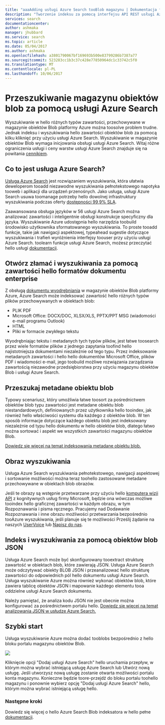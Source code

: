 ```yaml
---
title: "aaaAdding usługi Azure Search tooBlob magazynu | Dokumentacja firmy Microsoft"
description: "Tworzenie indeksu za pomocą interfejsu API REST usługi Azure Search HTTP hello kodu."
services: search
documentationcenter: 
author: ashmaka
manager: jhubbard
ms.service: search
ms.topic: article
ms.date: 05/04/2017
ms.author: ashmaka
ms.openlocfilehash: a3801790067bf169693b500e83799286b7387a77
ms.sourcegitcommit: 523283cc1b3c37c428e77850964dc1c33742c5f0
ms.translationtype: MT
ms.contentlocale: pl-PL
ms.lasthandoff: 10/06/2017
---
```

# <a name="searching-blob-storage-with-azure-search"></a>Przeszukiwanie magazynu obiektów blob za pomocą usługi Azure Search

Wyszukiwanie w hello różnych typów zawartości, przechowywane w magazynie obiektów Blob platformy Azure można toosolve problem trudne. Jednak indeksu i wyszukiwania hello zawartości obiektów blob za pomocą kilku kliknięć przy użyciu usługi Azure Search. Wyszukiwanie w magazynie obiektów Blob wymaga inicjowania obsługi usługi Azure Search. Witaj różne ograniczenia usługi i ceny warstw usługi Azure Search znajduje się na powitania [cennikiem](https://aka.ms/azspricing).

## <a name="what-is-azure-search"></a>Co to jest usługa Azure Search?
[Usługa Azure Search](https://aka.ms/whatisazsearch) jest rozwiązaniem wyszukiwania, która ułatwia deweloperom tooadd niezawodne wyszukiwania pełnotekstowego napotyka tooweb i aplikacji dla urządzeń przenośnych. Jako usługa, usługi Azure Search usuwa toomanage potrzeby hello dowolnej infrastruktury wyszukiwania podczas oferty [dostępności 99,9% SLA](https://aka.ms/azuresearchsla).

Zaawansowana obsługa języków w 56 usługi Azure Search można analizować zawartości i inteligentnie obsługi konstrukcje specyficzny dla języka. Wyszukiwanie Azure udostępnia hello narzędzia toobuild środowisko użytkownika sformatowanego wyszukiwania. To proste tooadd funkcje, takie jak nawigacji aspektowej, typeahead sugestie dotyczące wyszukiwania i trafień wyróżnienia interfejsy toouser przy użyciu usługi Azure Search. toolearn funkcje usługi Azure Search, możesz przeczytać hello usługi [dokumentacji](https://aka.ms/azsearchdocs).

## <a name="crack-open-and-search-through-hello-content-of-enterprise-document-formats"></a>Otwórz złamać i wyszukiwania za pomocą zawartości hello formatów dokumentu enterprise
Z obsługą [dokumentu wyodrębniania](https://aka.ms/azsblobindexer) w magazynie obiektów Blob platformy Azure, Azure Search może indeksować zawartość hello różnych typów plików przechowywanych w obiektach blob:
- PLIK PDF
- Microsoft Office: DOCX/DOC, XLSX/XLS, PPTX/PPT MSG (wiadomości e-mail programu Outlook)
- HTML
- Pliki w formacie zwykłego tekstu

Wyodrębniając tekstu i metadanych tych typów plików, jest łatwe toosearch przez wiele formatów plików z jednego zapytania toofind hello najistotniejsza dokumentami niezależnie od tego typu. Przez indeksowanie metadanych zawartości i hello hello dokumentów Microsoft Office, plików PDF i wiadomości e-mail, jego toobuild możliwe rozwiązania zarządzania zawartością niezawodne przedsiębiorstwa przy użyciu magazynu obiektów Blob i usługi Azure Search.

## <a name="search-through-your-blob-metadata"></a>Przeszukaj metadane obiektu blob
Typowy scenariusz, który umożliwia łatwe toosort za pośrednictwem obiektów blob typu zawartości jest metadane obiektu blob niestandardowych, definiowanych przez użytkownika hello tooindex, jak również hello właściwości systemu dla każdego z obiektów blob. W ten sposób informacje dotyczące każdego obiektu blob jest indeksowany niezależnie od typu hello dokumentu w hello obiektów blob, dlatego łatwo można sortować i aspekt we wszystkich zawartości magazynu obiektów Blob.

[Dowiedz się więcej na temat indeksowania metadane obiektu blob.](https://aka.ms/azsblobmetadataindexing)

## <a name="image-search"></a>Obraz wyszukiwania
Usługa Azure Search wyszukiwania pełnotekstowego, nawigacji aspektowej i sortowanie możliwości można teraz toohello zastosowane metadane przechowywane w obiektach blob obrazów.

Jeśli te obrazy są wstępnie przetwarzane przy użyciu hello [komputera wizji API](https://www.microsoft.com/cognitive-services/computer-vision-api) z kognitywnych usług firmy Microsoft, będzie ona wówczas możliwe tooindex hello graficznej zawartości w każdym obrazu, w tym Rozpoznawania i pisma ręcznego. Pracujemy nad Dodawanie Rozpoznawania i inne obrazu możliwości przetwarzania bezpośrednio tooAzure wyszukiwania, jeśli planuje się te możliwości Prześlij żądanie na naszych [UserVoice](https://aka.ms/azsuv) lub [Napisz do nas](mailto:azscustquestions@microsoft.com).

## <a name="index-and-search-through-json-blobs"></a>Indeks i wyszukiwania za pomocą obiektów blob JSON
Usługa Azure Search może być skonfigurowany tooextract strukturę zawartość w obiektach blob, które zawierają JSON. Usługa Azure Search może odczytywać obiekty BLOB JSON i przeanalizować hello strukturę zawartości do odpowiednich pól hello dokumentu usługi Azure Search. Usługa wyszukiwanie Azure można również wykonać obiektów blob, które zawiera tablicę obiektów JSON i mapowanie każdego elementu tooa oddzielne usługi Azure Search dokumentu.

Należy pamiętać, że analiza kodu JSON nie jest obecnie można konfigurować za pośrednictwem portalu hello. [Dowiedz się więcej na temat analizowania JSON w usłudze Azure Search.](https://aka.ms/azsjsonblobindexing)

## <a name="quick-start"></a>Szybki start
Usługa wyszukiwanie Azure można dodać tooblobs bezpośrednio z hello bloku portalu magazynu obiektów Blob.

![](./media/search-blob-storage-integration/blob-blade.png)

Kliknięcie opcji "Dodaj usługi Azure Search" hello uruchamia przepływ, w którym można wybrać istniejącą usługę Azure Search lub Utwórz nową usługę. Jeśli utworzysz nową usługę zostanie otwarta możliwości portalu konta magazynu. Konieczne będzie toore-przejdź do bloku portalu toohello magazynu i ponownie wybierz opcję "Dodaj usługi Azure Search" hello, którym można wybrać istniejącą usługę hello.

### <a name="next-steps"></a>Następne kroki
Dowiedz się więcej o hello Azure Search Blob indeksatora w hello pełne [dokumentacji](https://aka.ms/azsblobindexer).
